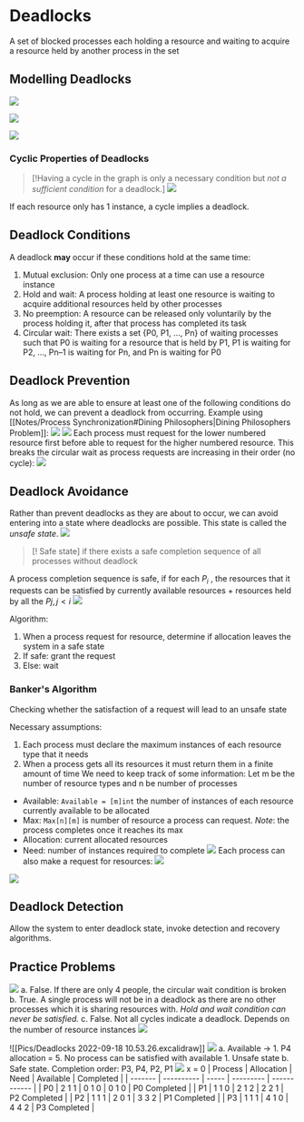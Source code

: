 # Deadlocks
A set of blocked processes each holding a resource and waiting to acquire a resource held by another process in the set
## Modelling Deadlocks
![](https://i.imgur.com/VsAUubR.png)

![](https://i.imgur.com/XRHpl5v.png)

![](https://i.imgur.com/DT0bS6m.png)
### Cyclic Properties of Deadlocks
> [!Having a cycle in the graph is only a necessary condition but *not a sufficient condition* for a deadlock.]
![](https://i.imgur.com/FIkraZH.png)

If each resource only has 1 instance, a cycle implies a deadlock.
## Deadlock Conditions
A deadlock **may** occur if these conditions hold at the same time:
1. Mutual exclusion: Only one process at a time can use a resource instance
2. Hold and wait: A process holding at least one resource is waiting to acquire additional resources held by other processes
3. No preemption: A resource can be released only voluntarily by the process holding it, after that process has completed its task
4. Circular wait: There exists a set {P0, P1, …, Pn} of waiting processes such that P0 is waiting for a resource that is held by P1, P1 is waiting for P2, …, Pn–1 is waiting for Pn, and Pn is waiting for P0
## Deadlock Prevention
As long as we are able to ensure at least one of the following conditions do not hold, we can prevent a deadlock from occurring.
Example using [[Notes/Process Synchronization#Dining Philosophers|Dining Philosophers Problem]]:
![](https://i.imgur.com/6KG4dAv.png)
![](https://i.imgur.com/H79K3yy.png)
Each process must request for the lower numbered resource first before able to request for the higher numbered resource. This breaks the circular wait as process requests are increasing in their order (no cycle):
![](https://i.imgur.com/guwTUp1.png)
## Deadlock Avoidance
Rather than prevent deadlocks as they are about to occur, we can avoid entering into a state where deadlocks are possible. This state is called the *unsafe state*. 
![](https://i.imgur.com/0jvzJaO.png)

> [! Safe state]
>  if there exists a safe completion sequence of all processes without deadlock

A process completion sequence is safe, if for each $P_i$ , the resources that it requests can be satisfied by currently available resources + resources held by all the $Pj , j< i$
![](https://i.imgur.com/BM2vXln.png)

Algorithm:
1. When a process request for resource, determine if allocation leaves the system in a safe state
2. If safe: grant the request
3. Else: wait
### Banker's Algorithm
Checking whether the satisfaction of a request will lead to an unsafe state

Necessary assumptions:
1. Each process must declare the maximum instances of each resource type that it needs
2. When a process gets all its resources it must return them in a finite amount of time
We need to keep track of some information:
Let m be the number of resource types and n be number of processes
- Available: `Available = [m]int` the number of instances of each resource currently available to be allocated
- Max: `Max[n][m]` is number of resource a process can request. *Note*: the process completes once it reaches its max
- Allocation: current allocated resources
- Need: number of instances required to complete
![](https://i.imgur.com/tdiWbm8.png)
Each process can also make a request for resources:
![](https://i.imgur.com/mhB7FRp.png)

![](https://i.imgur.com/0LPoKIW.png)
## Deadlock Detection
Allow the system to enter deadlock state, invoke detection and recovery algorithms.
## Practice Problems
![](https://i.imgur.com/I4IuswX.png)
a. False. If there are only 4 people, the circular wait condition is broken
b. True. A single process will not be in a deadlock as there are no other processes which it is sharing resources with. *Hold and wait condition can never be satisfied.*
c. False. Not all cycles indicate a deadlock. Depends on the number of resource instances
![](https://i.imgur.com/oLMMgoT.png)

![[Pics/Deadlocks 2022-09-18 10.53.26.excalidraw]]
![](https://i.imgur.com/2FgBtCS.png)
a. Available -> 1. P4 allocation = 5. No process can be satisfied with available 1. Unsafe state
b. Safe state. Completion order: P3, P4, P2, P1
![](https://i.imgur.com/z5mdNjh.png)
x = 0
| Process | Allocation | Need  | Available | Completed    |
| ------- | ---------- | ----- | --------- | ------------ |
| P0      | 2 1 1      | 0 1 0 | 0 1 0     | P0 Completed |
| P1      | 1 1 0      | 2 1 2 |  2 2 1    | P2 Completed |
| P2      | 1 1 1      | 2 0 1 |  3 3 2    | P1 Completed |
| P3      | 1 1 1      | 4 1 0 | 4 4 2     | P3 Completed             |
